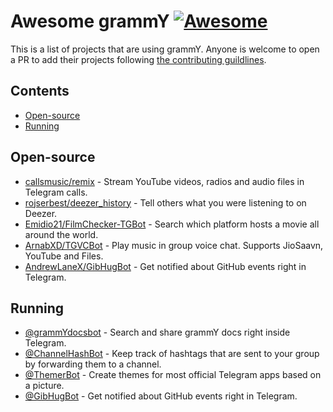 <!--lint disable awesome-git-repo-age awesome-heading-->
# Awesome grammY [![Awesome](https://awesome.re/badge.svg)](https://awesome.re)

<!--lint ignore double-link-->
This is a list of projects that are using grammY. Anyone is welcome to open a PR to add their projects following [the contributing guildlines](https://github.com/grammyjs/awesome-grammY/blob/main/CONTRIBUTING.md).

## Contents

- [Open-source](#open-source)
- [Running](#running)

## Open-source

- [callsmusic/remix](https://github.com/callsmusic/remix) - Stream YouTube videos, radios and audio files in Telegram calls.
- [rojserbest/deezer_history](https://github.com/rojserbest/deezer_history) - Tell others what you were listening to on Deezer.
- [Emidio21/FilmChecker-TGBot](https://github.com/Emidio21/FilmChecker-TGBot) - Search which platform hosts a movie all around the world.
- [ArnabXD/TGVCBot](https://github.com/ArnabXD/TGVCBot) - Play music in group voice chat. Supports JioSaavn, YouTube and Files.
- [AndrewLaneX/GibHugBot](https://github.com/AndrewLaneX/GibHugBot) - Get notified about GitHub events right in Telegram.

## Running

- [@grammYdocsbot](https://t.me/grammydocsbot) - Search and share grammY docs right inside Telegram.
- [@ChannelHashBot](https://t.me/ChannelHashBot) - Keep track of hashtags that are sent to your group by forwarding them to a channel.
- [@ThemerBot](https://t.me/themerbot) - Create themes for most official Telegram apps based on a picture.
- [@GibHugBot](https://t.me/GibHugBot) - Get notified about GitHub events right in Telegram.
